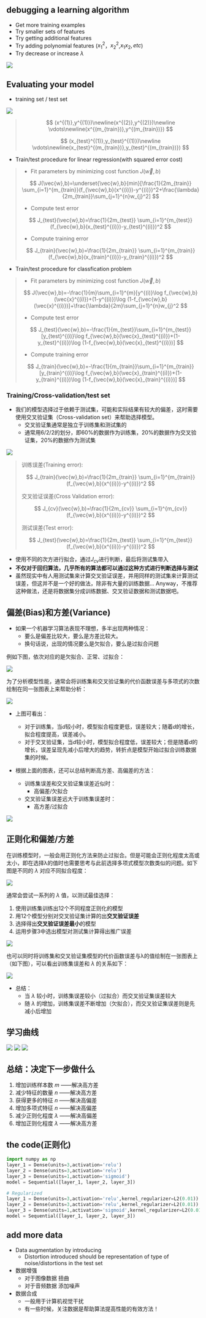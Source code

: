 ## debugging a learning algorithm

+ Get more training examples
+ Try smaller sets of features
+ Try getting additional features
+ Try adding polynomial features ($x_{1}^2$，$x_{2}^2$,$x_{1}x_{2},etc$)
+ Try decrease or increase $\lambda$

![](../images/屏幕截图-2024-04-09-201632.png )

## Evaluating your model

+ training set / test set

![](../images/屏幕截图-2024-04-09-201714.png )

> $$
> (x^{(1)},y^{(1)})\newline(x^{(2)},y^{(2)})\newline \vdots\newline(x^{(m_{train})},y^{(m_{train})})
> $$
>
> $$
> (x_{test}^{(1)},y_{test}^{(1)})\newline \vdots\newline(x_{test}^{(m_{train})},y_{test}^{(m_{train})})
> $$

+ Train/test procedure for linear regression(with squared error cost)

> + Fit parameters by minimizing cost function $J(\vec{w},b)$
>
> $$
> J(\vec{w},b)=\underset{\vec{w},b}{min}[\frac{1}{2m_{train}} \sum_{i=1}^{m_{train}}(f_{\vec{w},b}(x^{(i)})-y^{(i)})^2+\frac{\lambda}{2m_{train}}\sum_{j=1}^{n}w_{j}^2]
> $$
>
> + Compute test error
>
> $$
> J_{test}(\vec{w},b)=\frac{1}{2m_{test}} \sum_{i=1}^{m_{test}}(f_{\vec{w},b}(x_{test}^{(i)})-y_{test}^{(i)})^2
> $$
>
> + Compute training error
>
> $$
> J_{train}(\vec{w},b)=\frac{1}{2m_{train}} \sum_{i=1}^{m_{train}}(f_{\vec{w},b}(x_{train}^{(i)})-y_{train}^{(i)})^2
> $$

+ Train/test procedure for classfication problem

> + Fit parameters by minimizing cost function $J(\vec{w},b)$
>
> $$
> J(\vec{w},b)=-\frac{1}{m}\sum_{i=1}^{m}[y^{(i)}\log f_{\vec{w},b}(\vec{x}^{(i)})+(1-y^{(i)})\log (1-f_{\vec{w},b}(\vec{x}^{(i)})]+\frac{\lambda}{2m}\sum_{j=1}^{n}w_{j}^2
> $$
>
> + Compute test error
>
> $$
> J_{test}(\vec{w},b)=-\frac{1}{m_{test}}\sum_{i=1}^{m_{test}}[y_{test}^{(i)}\log f_{\vec{w},b}(\vec{x}_{test}^{(i)})+(1-y_{test}^{(i)})\log (1-f_{\vec{w},b}(\vec{x}_{test}^{(i)})]
> $$
>
> + Compute training error
>
> $$
> J_{train}(\vec{w},b)=-\frac{1}{m_{train}}\sum_{i=1}^{m_{train}}[y_{train}^{(i)}\log f_{\vec{w},b}(\vec{x}_{train}^{(i)})+(1-y_{train}^{(i)})\log (1-f_{\vec{w},b}(\vec{x}_{train}^{(i)})]
> $$

### Training/Cross-validation/test set

+ 我们的模型选择过于依赖于测试集，可能和实际结果有较大的偏差，这时需要使用交叉验证集（Cross-validation set）来帮助选择模型。
  + 交叉验证集通常是独立于训练集和测试集的
  + 通常用6/2/2的划分，即60%的数据作为训练集，20%的数据作为交叉验证集，20%的数据作为测试集

![](../images/屏幕截图-2024-04-09-201928.png)

> 训练误差(Training error):
>
> $$
> J_{train}(\vec{w},b)=\frac{1}{2m_{train}} \sum_{i=1}^{m_{train}}(f_{\vec{w},b}(x^{(i)})-y^{(i)})^2
> $$
>
> 交叉验证误差(Cross Validation error):
>
> $$
> J_{cv}(\vec{w},b)=\frac{1}{2m_{cv}} \sum_{i=1}^{m_{cv}}(f_{\vec{w},b}(x^{(i)})-y^{(i)})^2
> $$
>
> 测试误差(Test error):
>
> $$
> J_{test}(\vec{w},b)=\frac{1}{2m_{test}} \sum_{i=1}^{m_{test}}(f_{\vec{w},b}(x^{(i)})-y^{(i)})^2
> $$

+ 使用不同的次方进行拟合，通过$J_{cv}$进行判断，最后将测试集带入
+ **不仅对于回归算法，几乎所有的算法都可以通过这种方式进行判断选择与测试**
+ 虽然现实中有人用测试集来计算交叉验证误差，并用同样的测试集来计算测试误差，但这并不是一个好的做法，除非有大量的训练数据... Anyway，不推荐这种做法，还是将数据集分成训练数据、交叉验证数据和测试数据吧。

## 偏差(Bias)和方差(Variance)

+ 如果一个机器学习算法表现不理想，多半出现两种情况：
  + 要么是偏差比较大，要么是方差比较大。
  + 换句话说，出现的情况要么是欠拟合，要么是过拟合问题

例如下图，依次对应的是欠拟合、正常、过拟合：

![](../images/屏幕截图-2024-04-09-202106.png)

为了分析模型性能，通常会将训练集和交叉验证集的代价函数误差与多项式的次数绘制在同一张图表上来帮助分析：

![](../images/屏幕截图-2024-04-09-202151.png")

+ 上图可看出：

  + 对于训练集，当$d$较小时，模型拟合程度更低，误差较大；随着$d$的增长，拟合程度提高，误差减小。
  + 对于交叉验证集，当$d$较小时，模型拟合程度低，误差较大；但是随着$d$的增长，误差呈现先减小后增大的趋势，转折点是模型开始过拟合训练数据集的时候。
+ 根据上面的图表，还可以总结判断高方差、高偏差的方法：

  + 训练集误差和交叉验证集误差近似时：
    + 高偏差/欠拟合
  + 交叉验证集误差远大于训练集误差时：
    + 高方差/过拟合

![](../images/屏幕截图-2024-04-09-202308.png)

## 正则化和偏差/方差

在训练模型时，一般会用正则化方法来防止过拟合。但是可能会正则化程度太高或太小，即在选择λ的值时也需要思考与此前选择多项式模型次数类似的问题。如下图是不同的 _λ_ 对应不同拟合程度：

![](../images/屏幕截图-2024-04-09-204355.png)

通常会尝试一系列的 _λ_ 值，以测试最佳选择：

1. 使用训练集训练出12个不同程度正则化的模型
2. 用12个模型分别对交叉验证集计算的出**交叉验证误差**
3. 选择得出**交叉验证误差最小**的模型
4. 运用步骤3中选出模型对测试集计算得出推广误差

![](../images/屏幕截图-2024-04-09-204624.png)

也可以同时将训练集和交叉验证集模型的代价函数误差与λ的值绘制在一张图表上（如下图），可以看出训练集误差和 _λ_ 的关系如下：

![](../images/屏幕截图-2024-04-09-204738.png)

+ 总结：
  + 当 _λ_ 较小时，训练集误差较小（过拟合）而交叉验证集误差较大
  + 随 _λ_ 的增加，训练集误差不断增加（欠拟合），而交叉验证集误差则是先减小后增加

## 学习曲线

![](../images/屏幕截图-2024-04-09-205203.png)
![](../images/屏幕截图-2024-04-09-205428.png)
![](../images/屏幕截图-2024-04-09-205524.png)

## 总结：决定下一步做什么

1. 增加训练样本数 _m_ ——解决高方差
2. 减少特征的数量 _n_ ——解决高方差
3. 获得更多的特征 _n_ ——解决高偏差
4. 增加多项式特征 _n_ ——解决高偏差
5. 减少正则化程度 _λ_ ——解决高偏差
6. 增加正则化程度 _λ_ ——解决高方差

## the code(正则化)

```python
import numpy as np
layer_1 = Dense(units=3,activation='relu')
layer_2 = Dense(units=3,activation='relu')
layer_3 = Dense(units=1,activation='sigmoid')
model = Sequential([layer_1, layer_2, layer_3])

# Regularized
layer_1 = Dense(units=3,activation='relu',kernel_regularizer=L2(0.01))
layer_2 = Dense(units=3,activation='relu',kernel_regularizer=L2(0.01))
layer_3 = Dense(units=1,activation='sigmoid',kernel_regularizer=L2(0.01))
model = Sequential([layer_1, layer_2, layer_3])
```

## add more data

+ Data augmentation by introducing
  + Distortion introduced should be representation of type of noise/distortions in the test set
+ 数据增强
  + 对于图像数据 扭曲
  + 对于音频数据 添加噪声
+ 数据合成
  + 一般用于计算机视觉干扰
  + 有一些时候，关注数据是帮助算法提高性能的有效方法！
